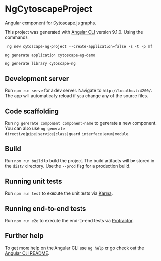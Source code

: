 # NgCytoscapeProject
Angular component for [Cytoscape.js](https://js.cytoscape.org) graphs.

This project was generated with [Angular CLI](https://github.com/angular/angular-cli) version 9.1.0.
Using the commands: 

` ng new cytoscape-ng-project --create-application=false -s -t -p mf`

`ng generate application cytoscape-ng-demo`

`ng generate library cytoscape-ng`

## Development server

Run `npm run serve` for a dev server. Navigate to `http://localhost:4200/`. The app will automatically reload if you change any of the source files.

## Code scaffolding

Run `ng generate component component-name` to generate a new component. You can also use `ng generate directive|pipe|service|class|guard|interface|enum|module`.

## Build

Run `npm run build` to build the project. The build artifacts will be stored in the `dist/` directory. Use the `--prod` flag for a production build.

## Running unit tests

Run `npm run test` to execute the unit tests via [Karma](https://karma-runner.github.io).

## Running end-to-end tests

Run `npm run e2e` to execute the end-to-end tests via [Protractor](http://www.protractortest.org/).

## Further help

To get more help on the Angular CLI use `ng help` or go check out the [Angular CLI README](https://github.com/angular/angular-cli/blob/master/README.md).
